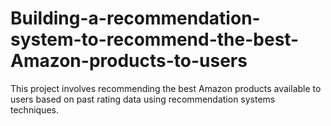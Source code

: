 # Building-a-recommendation-system-to-recommend-the-best-Amazon-products-to-users
This project involves recommending the best Amazon products available to users based on past rating data using recommendation systems techniques.
